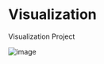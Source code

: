 # Visualization
Visualization Project 


![image](https://github.com/user-attachments/assets/086a2306-d609-47f1-8f2c-e55e4c190c8c)

